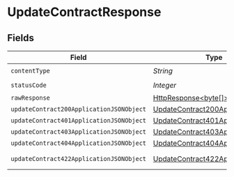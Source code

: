 # UpdateContractResponse


## Fields

| Field                                                                                                                    | Type                                                                                                                     | Required                                                                                                                 | Description                                                                                                              |
| ------------------------------------------------------------------------------------------------------------------------ | ------------------------------------------------------------------------------------------------------------------------ | ------------------------------------------------------------------------------------------------------------------------ | ------------------------------------------------------------------------------------------------------------------------ |
| `contentType`                                                                                                            | *String*                                                                                                                 | :heavy_check_mark:                                                                                                       | N/A                                                                                                                      |
| `statusCode`                                                                                                             | *Integer*                                                                                                                | :heavy_check_mark:                                                                                                       | N/A                                                                                                                      |
| `rawResponse`                                                                                                            | [HttpResponse<byte[]>](https://docs.oracle.com/en/java/javase/11/docs/api/java.net.http/java/net/http/HttpResponse.html) | :heavy_minus_sign:                                                                                                       | N/A                                                                                                                      |
| `updateContract200ApplicationJSONObject`                                                                                 | [UpdateContract200ApplicationJSON](../../models/operations/UpdateContract200ApplicationJSON.md)                          | :heavy_minus_sign:                                                                                                       | OK                                                                                                                       |
| `updateContract401ApplicationJSONObject`                                                                                 | [UpdateContract401ApplicationJSON](../../models/operations/UpdateContract401ApplicationJSON.md)                          | :heavy_minus_sign:                                                                                                       | Unauthenticated                                                                                                          |
| `updateContract403ApplicationJSONObject`                                                                                 | [UpdateContract403ApplicationJSON](../../models/operations/UpdateContract403ApplicationJSON.md)                          | :heavy_minus_sign:                                                                                                       | Forbidden                                                                                                                |
| `updateContract404ApplicationJSONObject`                                                                                 | [UpdateContract404ApplicationJSON](../../models/operations/UpdateContract404ApplicationJSON.md)                          | :heavy_minus_sign:                                                                                                       | Not Found                                                                                                                |
| `updateContract422ApplicationJSONObject`                                                                                 | [UpdateContract422ApplicationJSON](../../models/operations/UpdateContract422ApplicationJSON.md)                          | :heavy_minus_sign:                                                                                                       | Invalid data posted                                                                                                      |